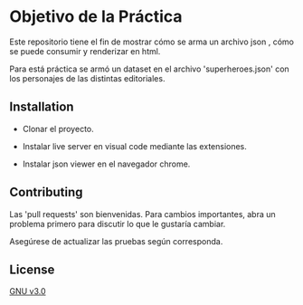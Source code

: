 # Objetivo de la Práctica
Este repositorio tiene el fin de mostrar cómo se arma un archivo json , cómo se puede consumir y renderizar en html.

Para está práctica se armó un dataset en el archivo 'superheroes.json' con los personajes de las distintas editoriales.


## Installation

- Clonar el proyecto.

- Instalar live server en visual code mediante las extensiones.

- Instalar json viewer en el navegador chrome.


## Contributing
Las 'pull requests' son bienvenidas. Para cambios importantes, abra un problema primero para discutir lo que le gustaría cambiar.

Asegúrese de actualizar las pruebas según corresponda.

## License
[GNU v3.0](https://www.fsf.org/es)
